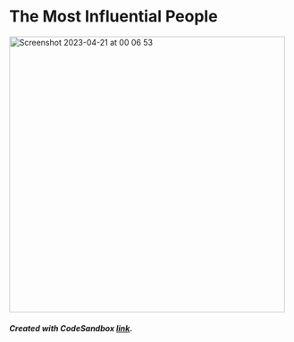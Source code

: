 # The Most Influential People

<img width="493" alt="Screenshot 2023-04-21 at 00 06 53" src="https://user-images.githubusercontent.com/58802893/233497506-04e99361-e6ab-4b79-a343-42184f0876ff.png">

##### Created with CodeSandbox [link](https://codesandbox.io/s/the-most-influential-people-5qr3ic?file=/public/index.html).

